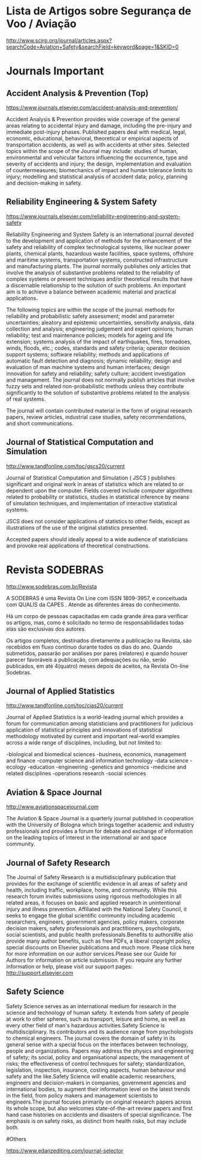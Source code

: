 # Lista de Artigos sobre Segurança de Voo / Aviação

http://www.scirp.org/journal/articles.aspx?searchCode=Aviation+Safety&searchField=keyword&page=1&SKID=0

# Journals Important

## Accident Analysis & Prevention (Top)

https://www.journals.elsevier.com/accident-analysis-and-prevention/

Accident Analysis & Prevention provides wide coverage of the general areas relating to accidental injury and damage, including the pre-injury and immediate post-injury phases. Published papers deal with medical, legal, economic, educational, behavioral, theoretical or empirical aspects of transportation accidents, as well as with accidents at other sites. Selected topics within the scope of the Journal may include: studies of human, environmental and vehicular factors influencing the occurrence, type and severity of accidents and injury; the design, implementation and evaluation of countermeasures; biomechanics of impact and human tolerance limits to injury; modelling and statistical analysis of accident data; policy, planning and decision-making in safety. 

## Reliability Engineering & System Safety

https://www.journals.elsevier.com/reliability-engineering-and-system-safety

Reliability Engineering and System Safety is an international journal devoted to the development and application of methods for the enhancement of the safety and reliability of complex technological systems, like nuclear power plants, chemical plants, hazardous waste facilities, space systems, offshore and maritime systems, transportation systems, constructed infrastructure and manufacturing plants. The journal normally publishes only articles that involve the analysis of substantive problems related to the reliability of complex systems or present techniques and/or theoretical results that have a discernable relationship to the solution of such problems. An important aim is to achieve a balance between academic material and practical applications.

The following topics are within the scope of the journal: methods for reliability and probabilistic safety assessment; model and parameter uncertainties; aleatory and epistemic uncertainties, sensitivity analysis, data collection and analysis; engineering judgement and expert opinions; human reliability; test and maintenance policies; models for ageing and life extension; systems analysis of the impact of earthquakes, fires, tornadoes, winds, floods, etc.; codes, standards and safety criteria; operator decision support systems; software reliability; methods and applications of automatic fault detection and diagnosis; dynamic reliability; design and evaluation of man machine systems and human interfaces; design innovation for safety and reliability; safety culture; accident investigation and management. The journal does not normally publish articles that involve fuzzy sets and related non-probabilistic methods unless they contribute significantly to the solution of substantive problems related to the analysis of real systems.

The journal will contain contributed material in the form of original research papers, review articles, industrial case studies, safety recommendations, and short communications.

## Journal of Statistical Computation and Simulation

http://www.tandfonline.com/toc/gscs20/current

Journal of Statistical Computation and Simulation ( JSCS ) publishes significant and original work in areas of statistics which are related to or dependent upon the computer.
Fields covered include computer algorithms related to probability or statistics, studies in statistical inference by means of simulation techniques, and implementation of interactive statistical systems.

JSCS does not consider applications of statistics to other fields, except as illustrations of the use of the original statistics presented.
 
Accepted papers should ideally appeal to a wide audience of statisticians and provoke real applications of theoretical constructions.

# Revista SODEBRAS

http://www.sodebras.com.br/Revista

A SODEBRAS é uma Revista On Line com ISSN 1809-3957, e conceituada com QUALIS da CAPES . Atende as diferentes áreas do conhecimento.

Há um corpo de pessoas capacitadas em cada grande área para verificar os artigos, mas, como é solicitado no termo de responsabilidades todas elas são exclusivas dos autores.

Os artigos completos, destinados diretamente a publicação na Revista, são recebidos em fluxo contínuo durante todos os dias do ano. Quando submetidos, passarão por análises por pares (relatores) e quando houver parecer favoráveis a publicação, com adequações ou não, serão publicados, em até 4(quatro) meses depois de aceitos, na Revista On-line Sodebras. 

## Journal of Applied Statistics

http://www.tandfonline.com/toc/cjas20/current

Journal of Applied Statistics  is a world-leading journal which provides a forum for communication among statisticians and practitioners for judicious application of statistical principles and innovations of statistical methodology motivated by current and important real-world examples across a wide range of disciplines, including, but not limited to:

-biological and biomedical sciences
-business, economics, management and finance
-computer science and information technology
-data science
-ecology
-education
-engineering
-genetics and genomics 
-medicine and related disciplines
-operations research
-social sciences

## Aviation & Space Journal

http://www.aviationspacejournal.com

The Aviation & Space Journal is a quarterly journal published in cooperation with the University of Bologna which brings together academic and industry professionals and provides a forum for debate and exchange of information on the leading topics of interest in the international air and space community.

## Journal of Safety Research

The Journal of Safety Research is a multidisciplinary publication that provides for the exchange of scientific evidence in all areas of safety and health, including traffic, workplace, home, and community. While this research forum invites submissions using rigorous methodologies in all related areas, it focuses on basic and applied research in unintentional injury and illness prevention. Affiliated with the National Safety Council, it seeks to engage the global scientific community including academic researchers, engineers, government agencies, policy makers, corporate decision makers, safety professionals and practitioners, psychologists, social scientists, and public health professionals.Benefits to authorsWe also provide many author benefits, such as free PDFs, a liberal copyright policy, special discounts on Elsevier publications and much more. Please click here for more information on our author services.Please see our Guide for Authors for information on article submission. If you require any further information or help, please visit our support pages: http://support.elsevier.com

## Safety Science

Safety Science serves as an international medium for research in the science and technology of human safety. It extends from safety of people at work to other spheres, such as transport, leisure and home, as well as every other field of man's hazardous activities.Safety Science is multidisciplinary. Its contributors and its audience range from psychologists to chemical engineers. The journal covers the domain of safety in its general sense with a special focus on the interfaces between technology, people and organizations. Papers may address the physics and engineering of safety; its social, policy and organisational aspects; the management of risks; the effectiveness of control techniques for safety; standardization, legislation, inspection, insurance, costing aspects, human behaviour and safety and the like.Safety Science will enable academic researchers, engineers and decision-makers in companies, government agencies and international bodies, to augment their information level on the latest trends in the field, from policy makers and management scientists to engineers.The journal focuses primarily on original research papers across its whole scope, but also welcomes state-of-the-art review papers and first hand case histories on accidents and disasters of special significance. The emphasis is on safety risks, as distinct from health risks, but may include both.

#Others

https://www.edanzediting.com/journal-selector
